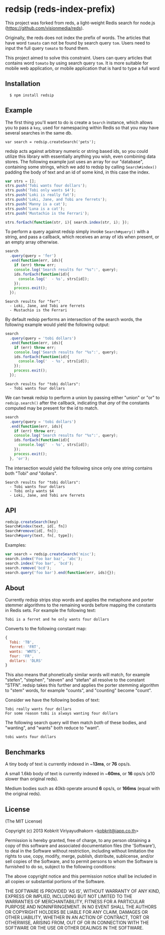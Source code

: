 # redsip (reds-index-prefix)

  This project was forked from reds, a light-weight Redis search for node.js (https://github.com/visionmedia/reds).

  Originally, the reds does not index the prefix of words.
  The articles that have word `tomato` can not be found by search query `tom`.
  Users need to input the full query `tomato` to found them.

  This project aimed to solve this constraint.
  Users can query articles that contains word `tomato` by using search query `tom`.
  It is more suitable for mobile web application, or mobile application that is hard to type a full word

## Installation

      $ npm install redsip

## Example

The first thing you'll want to do is create a `Search` instance, which allows you to pass a `key`, used for namespacing within Redis so that you may have several searches in the same db.

    var search = redsip.createSearch('pets');

 redsip acts against arbitrary numeric or string based ids, so you could utilize this library with essentially anything you wish, even combining data stores. The following example just uses an array for our "database", containing some strings, which we add to redsip by calling `Search#index()` padding the body of text and an id of some kind, in this case the index.

```js
var strs = [];
strs.push('Tobi wants four dollars');
strs.push('Tobi only wants $4');
strs.push('Loki is really fat');
strs.push('Loki, Jane, and Tobi are ferrets');
strs.push('Manny is a cat');
strs.push('Luna is a cat');
strs.push('Mustachio is the Ferrari');

strs.forEach(function(str, i){ search.index(str, i); });
```

 To perform a query against redsip simply invoke `Search#query()` with a string, and pass a callback, which receives an array of ids when present, or an empty array otherwise.

```js
search
  .query(query = 'fer')
  .end(function(err, ids){
    if (err) throw err;
    console.log('Search results for "%s":', query);
    ids.forEach(function(id){
      console.log('  - %s', strs[id]);
    });
    process.exit();
  });
```

```
Search results for "fer":
  - Loki, Jane, and Tobi are ferrets
  - Mustachio is the Ferrari
```

 By default redsip performs an intersection of the search words, the following example would yield the following output:

```js
search
  .query(query = 'tobi dollars')
  .end(function(err, ids){
    if (err) throw err;
    console.log('Search results for "%s":', query);
    ids.forEach(function(id){
      console.log('  - %s', strs[id]);
    });
    process.exit();
  });
```

```
Search results for "tobi dollars":
  - Tobi wants four dollars
```

 We can tweak redsip to perform a union by passing either "union" or "or" to `redsip.search()` after the callback, indicating that _any_ of the constants computed may be present for the id to match.

```js
search
  .query(query = 'tobi dollars')
  .end(function(err, ids){
    if (err) throw err;
    console.log('Search results for "%s":', query);
    ids.forEach(function(id){
      console.log('  - %s', strs[id]);
    });
    process.exit();
  }, 'or');
```

 The intersection would yield the following since only one string contains both "Tobi" _and_ "dollars".

```
Search results for "tobi dollars":
  - Tobi wants four dollars
  - Tobi only wants $4
  - Loki, Jane, and Tobi are ferrets
```

## API

```js
redsip.createSearch(key)
Search#index(text, id[, fn])
Search#remove(id[, fn]);
Search#query(text, fn[, type]);
```

 Examples:

```js
var search = redsip.createSearch('misc');
search.index('Foo bar baz', 'abc');
search.index('Foo bar', 'bcd');
search.remove('bcd');
search.query('foo bar').end(function(err, ids){});
```

## About

  Currently redsip strips stop words and applies the metaphone and porter stemmer algorithms to the remaining words before mapping the constants in Redis sets. For example the following text:

    Tobi is a ferret and he only wants four dollars

  Converts to the following constant map:
  
```js
{
  Tobi: 'TB',
  ferret: 'FRT',
  wants: 'WNTS',
  four: 'FR',
  dollars: 'DLRS'
}
```

 This also means that phonetically similar words will match, for example "stefen", "stephen", "steven" and "stefan" all resolve to the constant "STFN". redsip takes this further and applies the porter stemming algorithm to "stem" words, for example "counts", and "counting" become "count".

 Consider we have the following bodies of text:

    Tobi really wants four dollars
    For some reason tobi is always wanting four dollars

 The following search query will then match _both_ of these bodies, and "wanting", and "wants" both reduce to "want".

    tobi wants four dollars

## Benchmarks
 A tiny body of text is currently indexed in ~__13ms__, or __76__ ops/s.

 A small 1.6kb body of text is currently indexed in ~__60ms__, or __16__ ops/s (x10 slower than original reds).

 Medium bodies such as 40kb operate around __6__ ops/s, or __166ms__ (equal with the original reds).

## License 

(The MIT License)

Copyright (c) 2013 Kobkrit Viriyayudhakorn &lt;kobkrit@iapp.co.th&gt;

Permission is hereby granted, free of charge, to any person obtaining
a copy of this software and associated documentation files (the
'Software'), to deal in the Software without restriction, including
without limitation the rights to use, copy, modify, merge, publish,
distribute, sublicense, and/or sell copies of the Software, and to
permit persons to whom the Software is furnished to do so, subject to
the following conditions:

The above copyright notice and this permission notice shall be
included in all copies or substantial portions of the Software.

THE SOFTWARE IS PROVIDED 'AS IS', WITHOUT WARRANTY OF ANY KIND,
EXPRESS OR IMPLIED, INCLUDING BUT NOT LIMITED TO THE WARRANTIES OF
MERCHANTABILITY, FITNESS FOR A PARTICULAR PURPOSE AND NONINFRINGEMENT.
IN NO EVENT SHALL THE AUTHORS OR COPYRIGHT HOLDERS BE LIABLE FOR ANY
CLAIM, DAMAGES OR OTHER LIABILITY, WHETHER IN AN ACTION OF CONTRACT,
TORT OR OTHERWISE, ARISING FROM, OUT OF OR IN CONNECTION WITH THE
SOFTWARE OR THE USE OR OTHER DEALINGS IN THE SOFTWARE.

